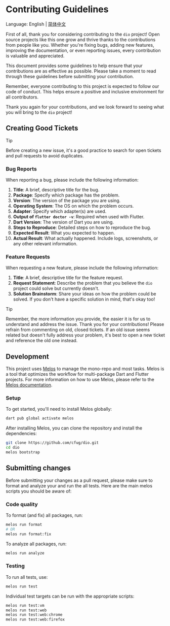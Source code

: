 # Contributing Guidelines

Language: English | [简体中文](CONTRIBUTING-ZH.md)

First of all, thank you for considering contributing to the `dio` project! Open source projects like this one grow and thrive thanks to the contributions from people like you. Whether you're fixing bugs, adding new features, improving the documentation, or even reporting issues, every contribution is valuable and appreciated.

This document provides some guidelines to help ensure that your contributions are as effective as possible. Please take a moment to read through these guidelines before submitting your contribution.

Remember, everyone contributing to this project is expected to follow our code of conduct. This helps ensure a positive and inclusive environment for all contributors.

Thank you again for your contributions, and we look forward to seeing what you will bring to the `dio` project!

## Creating Good Tickets

> [!TIP]
> Before creating a new issue, it's a good practice to search for open tickets and pull requests to avoid duplicates.

### Bug Reports

When reporting a bug, please include the following information:

1. **Title**: A brief, descriptive title for the bug.
2. **Package**: Specify which package has the problem.
3. **Version**: The version of the package you are using.
4. **Operating System**: The OS on which the problem occurs.
5. **Adapter**: Specify which adapter(s) are used.
6. **Output of `flutter doctor -v`**: Required when used with Flutter.
7. **Dart Version**: The version of Dart you are using.
8. **Steps to Reproduce**: Detailed steps on how to reproduce the bug.
9. **Expected Result**: What you expected to happen.
10. **Actual Result**: What actually happened. Include logs, screenshots, or any other relevant information.

### Feature Requests

When requesting a new feature, please include the following information:

1. **Title**: A brief, descriptive title for the feature request.
2. **Request Statement**: Describe the problem that you believe the `dio` project could solve but currently doesn't.
3. **Solution Brainstorm**: Share your ideas on how the problem could be solved. If you don't have a specific solution in mind, that's okay too!

> [!TIP]
> Remember, the more information you provide, the easier it is for us to understand and address the issue. Thank you for your contributions!
> Please refrain from commenting on old, closed tickets. If an old issue seems related but doesn't fully address your problem, it's best to open a new ticket and reference the old one instead.

## Development

This project uses [Melos](https://github.com/invertase/melos) to manage the mono-repo and most tasks. Melos is a tool that optimizes the workflow for multi-package Dart and Flutter projects. For more information on how to use Melos, please refer to the [Melos documentation](https://melos.invertase.dev).


### Setup

To get started, you'll need to install Melos globally:

```bash
dart pub global activate melos
```

After installing Melos, you can clone the repository and install the dependencies:

```bash
git clone https://github.com/cfug/dio.git
cd dio
melos bootstrap
```

## Submitting changes

Before submitting your changes as a pull request, please make sure to format and analyze your and run the all tests. Here are the main melos scripts you should be aware of:

### Code quality

To format (and fix) all packages, run: 
```bash
melos run format
# OR
melos run format:fix
```

To analyze all packages, run: 
```bash
melos run analyze
```

### Testing

To run all tests, use: 
```bash
melos run test
```

Individual test targets can be run with the appropriate scripts:
```bash
melos run test:vm
melos run test:web
melos run test:web:chrome
melos run test:web:firefox
```
